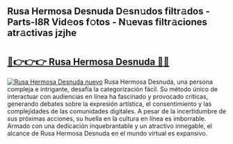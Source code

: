 ## Rusa Hermosa Desnuda D𝚎sn𝚞dos filtr𝚊dos - Parts-I8R Vid𝚎os f𝚘tos - N𝚞evas filtr𝚊ciones atr𝚊ctivas jzjhe

# <h2><a href="http://mb34fz.tromn.icu/?c=Rusa+Hermosa+Desnuda">🔗👉👉👉 Rusa Hermosa Desnuda 🔗🔗</a></h2>

[![Rusa Hermosa Desnuda nuevo](https://i.imgur.com/pEAQMta.gif)](http://mb34fz.tromn.icu/?c=Rusa+Hermosa+Desnuda)
Rusa Hermosa Desnuda, una persona compleja e intrigante, desafía la categorización fácil. Su método único de interactuar con audiencias en línea ha fascinado y provocado críticas, generando debates sobre la expresión artística, el consentimiento y las complejidades de las comunidades digitales. A pesar de la incertidumbre de sus próximas acciones, su huella en la cultura en línea es imborrable. Armado con una dedicación inquebrantable y un atractivo innegable, el alcance de Rusa Hermosa Desnuda en el mundo virtual es expansivo.
